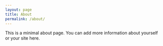 ```yaml
---
layout: page
title: About
permalink: /about/
---
```


This is a minimal about page. You can add more information about yourself or your site here.
